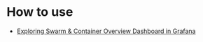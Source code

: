 # How to use

* [Exploring Swarm & Container Overview Dashboard in Grafana](http://www.blog.labouardy.com/swarm-cluster-monitoring-grafana/)
